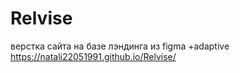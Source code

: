 # Relvise
верстка сайта на базе лэндинга из figma +adaptive
https://natali22051991.github.io/Relvise/
